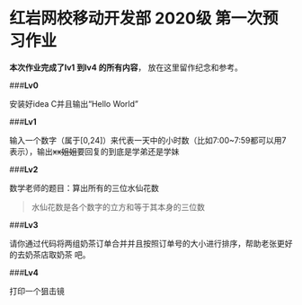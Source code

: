 # 红岩网校移动开发部 2020级 第一次预习作业

**本次作业完成了lv1 到lv4 的所有内容**，
放在这里留作纪念和参考。

###**Lv0**

安装好idea C并且输出“Hello World”

###**Lv1**

输入一个数字（属于[0,24]）来代表一天中的小时数（比如7:00~7:59都可以用7表示），输出~~xx姐姐~~要回复的到底是学弟还是学妹

###**Lv2**

数学老师的题目：算出所有的三位水仙花数
>水仙花数是各个数字的立方和等于其本身的三位数

###**Lv3**

请你通过代码将两组奶茶订单合并并且按照订单号的大小进行排序，帮助老张更好的去奶茶店取奶茶
吧。

###**Lv4**

打印一个狙击镜
